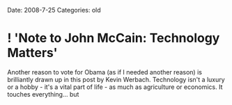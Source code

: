 Date: 2008-7-25
Categories: old

# ! 'Note to John McCain: Technology Matters'

Another reason to vote for Obama (as if I needed another reason) is brilliantly drawn up in this post by Kevin Werbach.  Technology isn&#039;t a luxury or a hobby - it&#039;s a vital part of life - as much as agriculture or economics.  It touches everything... but

